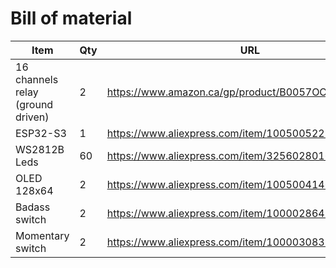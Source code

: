 # Bill of material


| Item | Qty | URL |
|---|---|---|
| 16 channels relay (ground driven) | 2 | https://www.amazon.ca/gp/product/B0057OC66U/ |
| ESP32-S3 | 1 | https://www.aliexpress.com/item/1005005225767039.html |
| WS2812B Leds | 60 | https://www.aliexpress.com/item/32560280169.html
| OLED 128x64 | 2 | https://www.aliexpress.com/item/1005004146596540.html |
| Badass switch | 2 | https://www.aliexpress.com/item/10000286439863.html |
| Momentary switch | 2 | https://www.aliexpress.com/item/10000308383839.html |
